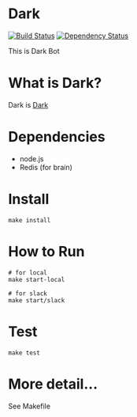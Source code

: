 # Dark

[![Build Status](https://travis-ci.org/ngineerxiv/dark-bot.svg)](https://travis-ci.org/ngineerxiv/dark-bot)
[![Dependency Status](https://gemnasium.com/ngineerxiv/dark-bot.svg)](https://gemnasium.com/ngineerxiv/dark-bot)

This is Dark Bot

# What is Dark?

Dark is [Dark](https://dark.connpass.com/)

# Dependencies

* node.js 
* Redis (for brain)

# Install

```
make install
```

# How to Run

```
# for local
make start-local

# for slack
make start/slack
```

# Test

```
make test
```

# More detail...

See Makefile
